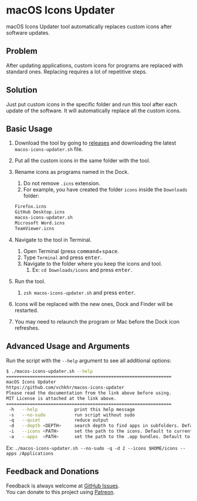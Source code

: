 # macOS Icons Updater

macOS Icons Updater tool automatically replaces custom icons after software updates.

## Problem

After updating applications, custom icons for programs are replaced with standard ones. Replacing requires a lot of repetitive steps.

## Solution

Just put custom icons in the specific folder and run this tool after each update of the software. It will automatically replace all the custom icons.

## Basic Usage

1. Download the tool by going to [releases](https://github.com/vchkhr/macos-icons-updater/releases) and downloading the latest `macos-icons-updater.sh` file.
2. Put all the custom icons in the same folder with the tool.
3. Rename icons as programs named in the Dock.
   1. Do not remove `.icns` extension.
   2. For example, you have created the folder `icons` inside the `Downloads` folder:

    ```sh
    Firefox.icns
    GitHub Desktop.icns
    macos-icons-updater.sh
    Microsoft Word.icns
    TeamViewer.icns
    ```

4. Navigate to the tool in Terminal.
   1. Open Terminal (press <kbd>command</kbd>+<kbd>space</kbd>.
   2. Type `Terminal` and press <kbd>enter</kbd>.
   3. Navigate to the folder where you keep the icons and tool.
      1. Ex: `cd Downloads/icons` and press <kbd>enter</kbd>.
5. Run the tool.
   1. `zsh macos-icons-updater.sh` and press <kbd>enter</kbd>.
6. Icons will be replaced with the new ones, Dock and Finder will be restarted.
7. You may need to relaunch the program or Mac before the Dock icon refreshes.

## Advanced Usage and Arguments

Run the script with the `--help` argument to see all additional options:

```sh
$ ./macos-icons-updater.sh --help
===============================================================
macOS Icons Updater
https://github.com/vchkhr/macos-icons-updater
Please read the documentation from the link above before using.
MIT License is attached at the link above.
===============================================================
 -h   --help              print this help message
 -s   --no-sudo           run script without sudo
 -q   --quiet             reduce output
 -d   --depth <DEPTH>     search depth to find apps in subfolders. Default is 1.
 -i   --icons <PATH>      set the path to the icons. Default to current directory.
 -a   --apps  <PATH>      set the path to the .app bundles. Default to /Applications
 ```

Ex: `./macos-icons-updater.sh --no-sudo -q -d 2 --icons $HOME/icons --apps /Applications`

## Feedback and Donations

Feedback is always welcome at [GitHub Issues](https://github.com/vchkhr/macos-icons-updater/issues).\
You can donate to this project using [Patreon](https://patreon.com/vchkhr).
